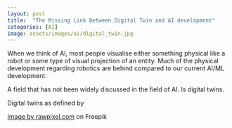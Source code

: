 ```yaml
---
layout: post
title:  "The Missing Link Between Digital Twin and AI development"
categories: [AI]
image: assets/images/ai/digital_twin.jpg
---
```


When we think of AI, most people visualise either something physical like a robot or some type of visual projection of an entity. 
Much of the physical development regarding robotics are behind compared to our current AI/ML development. 

A field that has not been widely discussed in the field of AI. Is digital twins.

Digital twins as defined by


<a href="https://www.freepik.com/free-photo/hands-digital-universe-background_13301552.htm#query=digital%20twin&position=14&from_view=keyword&track=ais&uuid=bd491de0-3e44-4234-94b4-79a0d0dee6c5">Image by rawpixel.com</a> on Freepik
